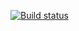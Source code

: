 [![Build status](https://ci.appveyor.com/api/projects/status/b2asu2k7lud32vpy?svg=true)](https://ci.appveyor.com/project/Katya/hw2apitest)